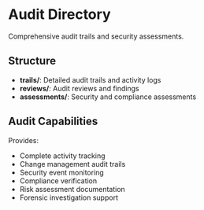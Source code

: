 # Audit Directory

Comprehensive audit trails and security assessments.

## Structure

- **trails/**: Detailed audit trails and activity logs
- **reviews/**: Audit reviews and findings
- **assessments/**: Security and compliance assessments

## Audit Capabilities

Provides:
- Complete activity tracking
- Change management audit trails
- Security event monitoring
- Compliance verification
- Risk assessment documentation
- Forensic investigation support